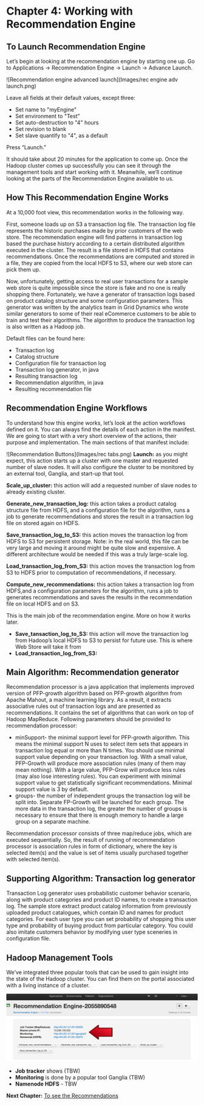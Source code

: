 Chapter 4: Working with Recommendation Engine
=============================================
To Launch Recommendation Engine
-------------------------------
Let’s begin at looking at the recommendation engine by starting one up. Go to Applications -> Recommendation Engine -> Launch -> Advance Launch.

![Recommendation engine advanced launch](Images/rec engine adv launch.png)

Leave all fields at their default values, except three:
- Set name to "myEngine"
- Set environment to "Test"
- Set auto-destruction to "4" hours
- Set revision to blank
- Set slave quantify to "4", as a default

Press “Launch." 

It should take about 20 minutes for the application to come up. Once the Hadoop cluster comes up successfully you can see it through the management tools and start working with it. Meanwhile, we’ll continue looking at the parts of the Recommendation Engine available to us. 

How This Recommendation Engine Works
------------------------------------
At a 10,000 foot view, this recommendation works in the following way. 

First, someone loads up on S3 a transaction log file. The transaction log file represents the historic purchases made by prior customers of the web store. The recommendation engine will find patterns in transaction log based the purchase history according to a certain distributed algorithm executed in the cluster. The result is a file stored in HDFS that contains recommendations. Once the recommendations are computed and stored in a file, they are copied from the local HDFS to S3, where our web store can pick them up. 

Now, unfortunately, getting access to real user transactions for a sample web store is quite impossible since the store is fake and no one is really shopping there. Fortunately, we have a generator of transaction logs based on product catalog structure and some configuration parameters. This generator was written by the analytics team in Grid Dynamics who wrote similar generators to some of their real eCommerce customers to be able to train and test their algorithms. The algorithm to produce the transaction log is also written as a Hadoop job. 

Default files can be found here:
- Transaction log
- Catalog structure
- Configuration file for transaction log
- Transaction log generator, in java
- Resulting transaction log
- Recommendation algorithm, in java
- Resulting recommendation file

Recommendation Engine Workflows
-------------------------------
To understand how this engine works, let’s look at the action workflows defined on it. You can always find the details of each action in the manifest. We are going to start with a very short overview of the actions, their purpose and implementation. The main sections of that manifest include:

![Recommendation Buttons](Images/rec tabs.png)
**Launch:** as you might expect, this action starts up a cluster with one master and requested number of slave nodes. It will also configure the cluster to be monitored by an external tool, Ganglia, and start-up that tool.

**Scale_up_cluster:** this action will add a requested number of slave nodes to already existing cluster.

**Generate_new_transaction_log:** this action takes a product catalog structure file from HDFS, and a configuration file for the algorithm, runs a job to generate recommendations and stores the result in a transaction log file on stored again on HDFS.

**Save_transaction_log_to_S3:** this action moves the transaction log from HDFS to S3 for persistent storage. Note: in the real world, this file can be very large and moving it around might be quite slow and expensive. A different architecture would be needed if this was a truly large-scale log.

**Load_transaction_log_from_S3:** this action moves the transaction log from S3 to HDFS prior to computation of recommendations, if necessary.

**Compute_new_recommendations:** this action takes a transaction log from HDFS,and a configuration parameters for the algorithm, runs a job to generates recommendations and saves the results in the recommendation file on local HDFS and on S3.

This is the main job of the recommendation engine. More on how it works later.
- **Save_tansaction_log_to_S3:** this action will move the transaction log from Hadoop’s local HDFS to S3 to persist for future use. This is where Web Store will take it from
- **Load_transaction_log_from_S3:**


Main Algorithm: Recommendation generator
----------------------------------------
Recommendation processor is a java application that implements improved version of PFP-growth algorithm based on PFP-growth algorithm from Apache Mahout, a machine learning library. As a result, it extracts associative rules out of transaction logs and are presented as recommendations. It contains the set of algorithms that can work on top of Hadoop MapReduce. Following parameters should be provided to recommendation processor:
- minSupport- the minimal support level for PFP-growth algorithm. This means the minimal support N uses to select item sets that appeаrs in transaction log equal or more than N times. You should use minimal support value depending on your transaction log. With a small value, PFP-Growth will produce more association rules (many of them may mean nothing). With a large value, PFP-Grow will produce less rules (may also lose interesting rules). You can experiment with minimal support value to get statistically significant recommendations. Minimal support value is 3 by default.
- groups- the number of independent groups the transaction log will be split into. Separate FP-Growth will be launched for each group. The more data in the transaction log, the greater the number of groups is necessary to ensure that there is enough memory to handle a large group on a separate machine.

Recommendation processor consists of three map/reduce jobs, which are executed sequentially. So, the result of running of recommendation processor is association rules in form of dictionary, where the key is selected item(s) and the value is set of items usually purchased together with selected item(s). 


Supporting Algorithm: Transaction log generator
-----------------------------------------------
Transaction Log generator uses probabilistic customer behavior scenario, along with product categories and product ID names, to create a transaction log. The sample store extract product catalog information from previously uploaded product catalogues, which contain ID and names for product categories. For each user type you can set probability of shopping this user type and probability of buying product from particular category. You could also imitate customers behavior by modifying user type sceneries in configuration file.  

Hadoop Management Tools
-----------------------
We’ve integrated three popular tools that can be used to gain insight into the state of the Hadoop cluster. You can find them on the portal associated with a living instance of a cluster.

![Hadoop cluster](Images/jobtracker.png)

  - **Job tracker** shows (TBW)
  - **Monitoring** is done by a popular tool Ganglia (TBW)
  - **Namenode HDFS** - TBW

**Next Chapter:** [To see the Recommendations](To%20see%20Recommendations.md)

